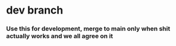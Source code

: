 # dev branch

### Use this for development, merge to main only when shit actually works and we all agree on it